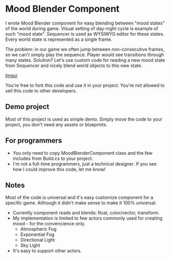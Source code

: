 # Mood Blender Component

I wrote Mood Blender component for easy blending between "mood states" of the world during game. Visual setting of day-night cycle is example of such "mood state".
Sequencer is used as WYSIWYG editor for these states. Every world state is represented as a single frame. 

The problem: in our game we often jump between non-consecutive frames, so we can't simply play the sequence. Player would see transitions through many states.
Solution? Let's use custom code for reading a new mood state from Sequencer and nicely blend world objects to this new state.

[Imgur](https://i.imgur.com/7wlymOY.gifv)

You're free to fork this code and use it in your project. You're not allowed to sell this code to other developers.

## Demo project
Most of this project is used as simple demo. Simply move the code to your project, you don't need any assets or blueprints.

## For programmers  
* You only need to copy MoodBlenderComponent class and the few includes from Build.cs to your project.
* I'm not a full-time programmers, just a technical designer. If you see how I could improve this code, let me know!

## Notes
Most of the code is universal and it's easy customize component for a specific game. Although it didn't make sense to make it 100% universal.
* Currently component reads and blends: float, color/vector, transform. 
* My implementation is limited to few actors commonly used for creating mood - for the convencience only.
  * Atmospheric Fog
  * Exponential Fog
  * Directional Light
  * Sky Light
* It's easy to support other actors.
